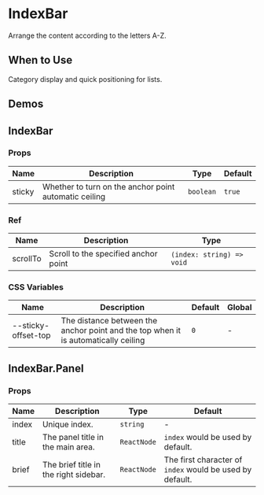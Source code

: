 # IndexBar

Arrange the content according to the letters A-Z.

## When to Use

Category display and quick positioning for lists.

## Demos

<code src="./demos/demo1.tsx"></code>
<code src="./demos/demo2.tsx"></code>
<code src="./demos/demo3.tsx" debug></code>

## IndexBar

### Props

| Name   | Description                                           | Type      | Default |
| ------ | ----------------------------------------------------- | --------- | ------- |
| sticky | Whether to turn on the anchor point automatic ceiling | `boolean` | `true`  |

### Ref

| Name     | Description                          | Type                      |
| -------- | ------------------------------------ | ------------------------- |
| scrollTo | Scroll to the specified anchor point | `(index: string) => void` |

### CSS Variables

| Name                | Description                                                                        | Default | Global |
| ------------------- | ---------------------------------------------------------------------------------- | ------- | ------ |
| --sticky-offset-top | The distance between the anchor point and the top when it is automatically ceiling | `0`     | -      |

## IndexBar.Panel

### Props

| Name  | Description                           | Type        | Default                                                  |
| ----- | ------------------------------------- | ----------- | -------------------------------------------------------- |
| index | Unique index.                         | `string`    | -                                                        |
| title | The panel title in the main area.     | `ReactNode` | `index` would be used by default.                        |
| brief | The brief title in the right sidebar. | `ReactNode` | The first character of `index` would be used by default. |
